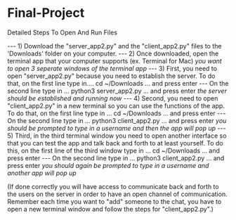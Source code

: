 # Final-Project
Detailed Steps To Open And Run Files

--- 1) Download the "server_app2.py" and the "client_app2.py" files to the 'Downloads' folder on your computer.
--- 2) Once downloaded, open the terminal app that your computer supports (ex. Terminal for Mac) *you want to open 3 seperate windows of the terminal app*
--- 3) First, you need to open "server_app2.py" because you need to establish the server. To do that, on the first line type in.... cd ~/Downloads ... and press enter
--- On the second line type in ... python3 server_app2.py ... and press enter   *the server should be established and running now*
--- 4) Second, you need to open "client_app2.py" in a new terminal so you can use the functions of the app. To do that, on the first line type in ... cd ~/Downloads ... and press enter
--- On the second line type in ... python3 client_app2.py ... and press enter  *you should be prompted to type in a username and then the app will pop up*
--- 5) Third, in the third terminal window you need to open another interface so that you can test the app and talk back and forth to at least yourself. To do this, on the first line
of the third window type in ... cd ~/Downloads ... and press enter
--- On the second line type in ... python3 client_app2.py ... and press enter *you should again be prompted to type in a username and another app will pop up*

(If done correctly you will have access to communicate back and forth to the users on the server in order to have an open channel of communication. Remember each time you want to "add" someone to the chat, you have to open a new terminal window and follow the steps for "client_app2.py".)
